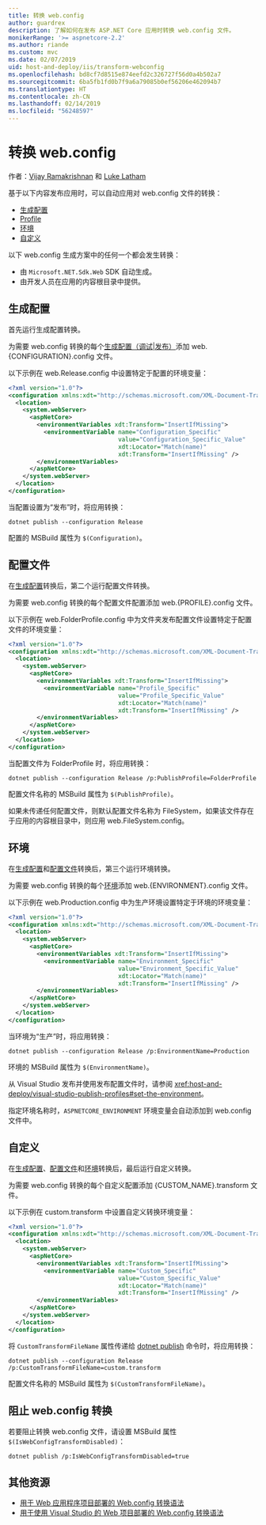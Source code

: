 ```yaml
---
title: 转换 web.config
author: guardrex
description: 了解如何在发布 ASP.NET Core 应用时转换 web.config 文件。
monikerRange: '>= aspnetcore-2.2'
ms.author: riande
ms.custom: mvc
ms.date: 02/07/2019
uid: host-and-deploy/iis/transform-webconfig
ms.openlocfilehash: bd8cf7d8515e874eefd2c326727f56d0a4b502a7
ms.sourcegitcommit: 6ba5fb1fd0b7f9a6a79085b0ef56206e462094b7
ms.translationtype: HT
ms.contentlocale: zh-CN
ms.lasthandoff: 02/14/2019
ms.locfileid: "56248597"
---
```

# <a name="transform-webconfig"></a>转换 web.config

作者：[Vijay Ramakrishnan](https://github.com/vijayrkn) 和 [Luke Latham](https://github.com/guardrex)

基于以下内容发布应用时，可以自动应用对 web.config 文件的转换：

* [生成配置](#build-configuration)
* [Profile](#profile)
* [环境](#environment)
* [自定义](#custom)

以下 web.config 生成方案中的任何一个都会发生转换：

* 由 `Microsoft.NET.Sdk.Web` SDK 自动生成。
* 由开发人员在应用的内容根目录中提供。

## <a name="build-configuration"></a>生成配置

首先运行生成配置转换。

为需要 web.config 转换的每个[生成配置（调试|发布）](/dotnet/core/tools/dotnet-publish#options)添加 web.{CONFIGURATION}.config 文件。

以下示例在 web.Release.config 中设置特定于配置的环境变量：

```xml
<?xml version="1.0"?>
<configuration xmlns:xdt="http://schemas.microsoft.com/XML-Document-Transform">
  <location>
    <system.webServer>
      <aspNetCore>
        <environmentVariables xdt:Transform="InsertIfMissing">
          <environmentVariable name="Configuration_Specific" 
                               value="Configuration_Specific_Value" 
                               xdt:Locator="Match(name)" 
                               xdt:Transform="InsertIfMissing" />
        </environmentVariables>
      </aspNetCore>
    </system.webServer>
  </location>
</configuration>
```

当配置设置为“发布”时，将应用转换：

```console
dotnet publish --configuration Release
```

配置的 MSBuild 属性为 `$(Configuration)`。

## <a name="profile"></a>配置文件

在[生成配置](#build-configuration)转换后，第二个运行配置文件转换。

为需要 web.config 转换的每个配置文件配置添加 web.{PROFILE}.config 文件。

以下示例在 web.FolderProfile.config 中为文件夹发布配置文件设置特定于配置文件的环境变量：

```xml
<?xml version="1.0"?>
<configuration xmlns:xdt="http://schemas.microsoft.com/XML-Document-Transform">
  <location>
    <system.webServer>
      <aspNetCore>
        <environmentVariables xdt:Transform="InsertIfMissing">
          <environmentVariable name="Profile_Specific" 
                               value="Profile_Specific_Value" 
                               xdt:Locator="Match(name)" 
                               xdt:Transform="InsertIfMissing" />
        </environmentVariables>
      </aspNetCore>
    </system.webServer>
  </location>
</configuration>
```

当配置文件为 FolderProfile 时，将应用转换：

```console
dotnet publish --configuration Release /p:PublishProfile=FolderProfile
```

配置文件名称的 MSBuild 属性为 `$(PublishProfile)`。

如果未传递任何配置文件，则默认配置文件名称为 FileSystem，如果该文件存在于应用的内容根目录中，则应用 web.FileSystem.config。

## <a name="environment"></a>环境

在[生成配置](#build-configuration)和[配置文件](#profile)转换后，第三个运行环境转换。

为需要 web.config 转换的每个[环境](xref:fundamentals/environments)添加 web.{ENVIRONMENT}.config 文件。

以下示例在 web.Production.config 中为生产环境设置特定于环境的环境变量：

```xml
<?xml version="1.0"?>
<configuration xmlns:xdt="http://schemas.microsoft.com/XML-Document-Transform">
  <location>
    <system.webServer>
      <aspNetCore>
        <environmentVariables xdt:Transform="InsertIfMissing">
          <environmentVariable name="Environment_Specific" 
                               value="Environment_Specific_Value" 
                               xdt:Locator="Match(name)" 
                               xdt:Transform="InsertIfMissing" />
        </environmentVariables>
      </aspNetCore>
    </system.webServer>
  </location>
</configuration>
```

当环境为“生产”时，将应用转换：

```console
dotnet publish --configuration Release /p:EnvironmentName=Production
```

环境的 MSBuild 属性为 `$(EnvironmentName)`。

从 Visual Studio 发布并使用发布配置文件时，请参阅 <xref:host-and-deploy/visual-studio-publish-profiles#set-the-environment>。

指定环境名称时，`ASPNETCORE_ENVIRONMENT` 环境变量会自动添加到 web.config 文件中。

## <a name="custom"></a>自定义

在[生成配置](#build-configuration)、[配置文件](#profile)和[环境](#environment)转换后，最后运行自定义转换。

为需要 web.config 转换的每个自定义配置添加 {CUSTOM_NAME}.transform 文件。

以下示例在 custom.transform 中设置自定义转换环境变量：

```xml
<?xml version="1.0"?>
<configuration xmlns:xdt="http://schemas.microsoft.com/XML-Document-Transform">
  <location>
    <system.webServer>
      <aspNetCore>
        <environmentVariables xdt:Transform="InsertIfMissing">
          <environmentVariable name="Custom_Specific" 
                               value="Custom_Specific_Value" 
                               xdt:Locator="Match(name)" 
                               xdt:Transform="InsertIfMissing" />
        </environmentVariables>
      </aspNetCore>
    </system.webServer>
  </location>
</configuration>
```

将 `CustomTransformFileName` 属性传递给 [dotnet publish](/dotnet/core/tools/dotnet-publish) 命令时，将应用转换：

```console
dotnet publish --configuration Release /p:CustomTransformFileName=custom.transform
```

配置文件名称的 MSBuild 属性为 `$(CustomTransformFileName)`。

## <a name="prevent-webconfig-transformation"></a>阻止 web.config 转换

若要阻止转换 web.config 文件，请设置 MSBuild 属性 `$(IsWebConfigTransformDisabled)`：

```console
dotnet publish /p:IsWebConfigTransformDisabled=true
```

## <a name="additional-resources"></a>其他资源

* [用于 Web 应用程序项目部署的 Web.config 转换语法](http://go.microsoft.com/fwlink/?LinkId=301874)
* [用于使用 Visual Studio 的 Web 项目部署的 Web.config 转换语法](https://docs.microsoft.com/previous-versions/aspnet/dd465326(v=vs.110))
